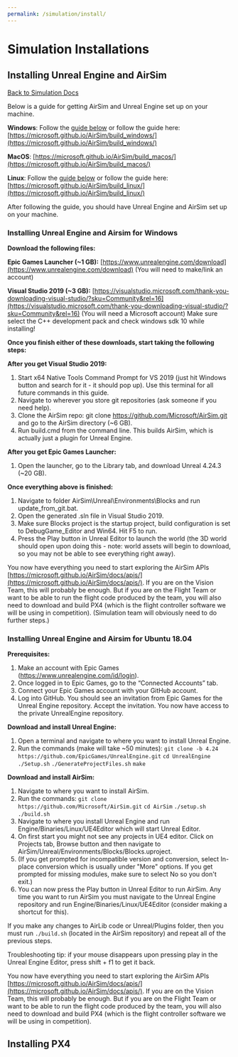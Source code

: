 ```yaml
---
permalink: /simulation/install/
---
```


# Simulation Installations

## Installing Unreal Engine and AirSim

[Back to Simulation Docs](/docs/simulation/)

Below is a guide for getting AirSim and Unreal Engine set up on your machine.

**Windows**: Follow the [guide below](#installing-unreal-engine-for-windows) or follow the guide here: [https://microsoft.github.io/AirSim/build_windows/](https://microsoft.github.io/AirSim/build_windows/)

**MacOS**: [https://microsoft.github.io/AirSim/build_macos/](https://microsoft.github.io/AirSim/build_macos/)

**Linux**: Follow the [guide below](#installing-unreal-engine-and-airsim-for-ubuntu) or follow the guide here: [https://microsoft.github.io/AirSim/build_linux/](https://microsoft.github.io/AirSim/build_linux/)

After following the guide, you should have Unreal Engine and AirSim set up on your machine.

### Installing Unreal Engine and Airsim for Windows

__**Download the following files:**__

**Epic Games Launcher (~1 GB):** [https://www.unrealengine.com/download](https://www.unrealengine.com/download) (You will need to make/link an account)

**Visual Studio 2019 (~3 GB):** [https://visualstudio.microsoft.com/thank-you-downloading-visual-studio/?sku=Community&rel=16](https://visualstudio.microsoft.com/thank-you-downloading-visual-studio/?sku=Community&rel=16) (You will need a Microsoft account) Make sure select the C++ development pack and check windows sdk 10 while installing!

**Once you finish either of these downloads, start taking the following steps:**

__After you get Visual Studio 2019:__

1. Start x64 Native Tools Command Prompt for VS 2019 (just hit Windows button and search for it - it should pop up). Use this terminal for all future commands in this guide.
2. Navigate to wherever you store git repositories (ask someone if you need help).
3. Clone the AirSim repo: git clone https://github.com/Microsoft/AirSim.git and go to the AirSim directory (~6 GB).
4. Run build.cmd from the command line. This builds AirSim, which is actually just a plugin for Unreal Engine.

__After you get Epic Games Launcher:__

1. Open the launcher, go to the Library tab, and download Unreal 4.24.3 (~20 GB).

__Once everything above is finished:__

1. Navigate to folder AirSim\Unreal\Environments\Blocks and run update_from_git.bat.
2. Open the generated .sln file in Visual Studio 2019.
3. Make sure Blocks project is the startup project, build configuration is set to DebugGame_Editor and Win64. Hit F5 to run.
4. Press the Play button in Unreal Editor to launch the world (the 3D world should open upon doing this - note: world assets will begin to download, so you may not be able to see everything right away).

You now have everything you need to start exploring the AirSim APIs [https://microsoft.github.io/AirSim/docs/apis/](https://microsoft.github.io/AirSim/docs/apis/). If you are on the Vision Team, this will probably be enough. But if you are on the Flight Team or want to be able to run the flight code produced by the team, you will also need to download and build PX4 (which is the flight controller software we will be using in competition). (Simulation team will obviously need to do further steps.)

### Installing Unreal Engine and Airsim for Ubuntu 18.04

**Prerequisites:**

1. Make an account with Epic Games (https://www.unrealengine.com/id/login).
2. Once logged in to Epic Games, go to the “Connected Accounts” tab.
3. Connect your Epic Games account with your GitHub account.
4. Log into GitHub. You should see an invitation from Epic Games for the Unreal Engine repository. Accept the invitation. You now have access to the private UnrealEngine repository.

**Download and install Unreal Engine:**

1. Open a terminal and navigate to where you want to install Unreal Engine.
2. Run the commands (make will take ~50 minutes):
`git clone -b 4.24 https://github.com/EpicGames/UnrealEngine.git`
`cd UnrealEngine`
`./Setup.sh`
`./GenerateProjectFiles.sh`
`make`

**Download and install AirSim:**

1. Navigate to where you want to install AirSim.
2. Run the commands:
`git clone https://github.com/Microsoft/AirSim.git`
`cd AirSim`
`./setup.sh`
`./build.sh`
3. Navigate to where you install Unreal Engine and run Engine/Binaries/Linux/UE4Editor which will start Unreal Editor.
4. On first start you might not see any projects in UE4 editor. Click on Projects tab, Browse button and then navigate to AirSim/Unreal/Environments/Blocks/Blocks.uproject. 
5. (If you get prompted for incompatible version and conversion, select In-place conversion which is usually under "More" options. If you get prompted for missing modules, make sure to select No so you don't exit.)
6. You can now press the Play button in Unreal Editor to run AirSim. Any time you want to run AirSim you must navigate to the Unreal Engine repository and run Engine/Binaries/Linux/UE4Editor (consider making a shortcut for this).

If you make any changes to AirLib code or Unreal/Plugins folder, then you must run `./build.sh` (located in the AirSim repository) and repeat all of the previous steps.

Troubleshooting tip: if your mouse disappears upon pressing play in the Unreal Engine Editor, press shift + f1 to get it back.

You now have everything you need to start exploring the AirSim APIs [https://microsoft.github.io/AirSim/docs/apis/](https://microsoft.github.io/AirSim/docs/apis/). If you are on the Vision Team, this will probably be enough. But if you are on the Flight Team or want to be able to run the flight code produced by the team, you will also need to download and build PX4 (which is the flight controller software we will be using in competition).


## Installing PX4

